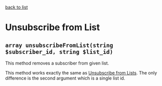 [back to list](../Readme.md)

# Unsubscribe from List

## `array unsubscribeFromList(string $subscriber_id, string $list_id)`

This method removes a subscriber from given list.

This method works exactly the same as [Unsubscribe from Lists](UnsubscribeFromLists.md). The only difference is the second argument which is a single list id.
